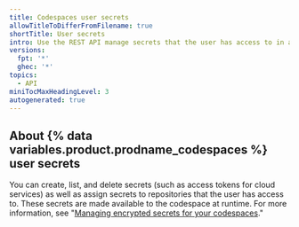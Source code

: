 ```yaml
---
title: Codespaces user secrets
allowTitleToDifferFromFilename: true
shortTitle: User secrets
intro: Use the REST API manage secrets that the user has access to in a codespace.
versions:
  fpt: '*'
  ghec: '*'
topics:
  - API
miniTocMaxHeadingLevel: 3
autogenerated: true
---
```


## About {% data variables.product.prodname_codespaces %} user secrets

You can create, list, and delete secrets (such as access tokens for cloud services) as well as assign secrets to repositories that the user has access to. These secrets are made available to the codespace at runtime. For more information, see "[Managing encrypted secrets for your codespaces](/codespaces/managing-your-codespaces/managing-encrypted-secrets-for-your-codespaces)."


<!-- Content after this section is automatically generated -->
